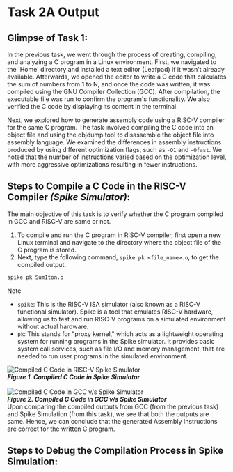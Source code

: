 # Task 2A Output
## Glimpse of Task 1:
In the previous task, we went through the process of creating, compiling, and analyzing a C program in a Linux environment. 
First, we navigated to the 'Home' directory and installed a text editor (Leafpad) if it wasn't already available. 
Afterwards, we opened the editor to write a C code that calculates the sum of numbers from 1 to N, and once the code was written, it was compiled using the GNU Compiler Collection (GCC). 
After compilation, the executable file was run to confirm the program's functionality. 
We also verified the C code by displaying its content in the terminal. <br/>

Next, we explored how to generate assembly code using a RISC-V compiler for the same C program. 
The task involved compiling the C code into an object file and using the objdump tool to disassemble the object file into assembly language. 
We examined the differences in assembly instructions produced by using different optimization flags, such as `-O1` and `-Ofast`. 
We noted that the number of instructions varied based on the optimization level, with more aggressive optimizations resulting in fewer instructions.

## Steps to Compile a C Code in the RISC-V Compiler *(Spike Simulator)*:
The main objective of this task is to verify whether the C program compiled in GCC and RISC-V are same or not.<br/>
1. To compile and run the C program in RISC-V compiler, first open a new Linux terminal and navigate to the directory where the object file of the C program is stored.<br/>
2. Next, type the following command, `spike pk <file_name>.o`, to get the compiled output.
  ```bash
  spike pk Sum1ton.o
  ```
> [!NOTE]
> * `spike`: This is the RISC-V ISA simulator (also known as a RISC-V functional simulator). Spike is a tool that emulates RISC-V hardware, allowing us to test and run RISC-V programs on a simulated environment without actual hardware.
> * `pk`: This stands for "proxy kernel," which acts as a lightweight operating system for running programs in the Spike simulator. It provides basic system call services, such as file I/O and memory management, that are needed to run user programs in the simulated environment.

![Compiled C Code in RISC-V Spike Simulator](https://github.com/user-attachments/assets/ddfac69a-b4ff-402d-b6c6-49476fb0f597) <br/>
***Figure 1. Compiled C Code in Spike Simulator*** <br/>
<br/>
![Compiled C Code in GCC v/s Spike Simulator](https://github.com/user-attachments/assets/de1e4468-d26f-42bf-b888-e738490ccb5c) <br/>
***Figure 2. Compiled C Code in GCC v/s Spike Simulator*** <br/>
Upon comparing the compiled outputs from GCC (from the previous task) and Spike Simulation (from this task), we see that both the outputs are same. 
Hence, we can conclude that the generated Assembly Instructions are correct for the written C program. 

## Steps to Debug the Compilation Process in Spike Simulation:
